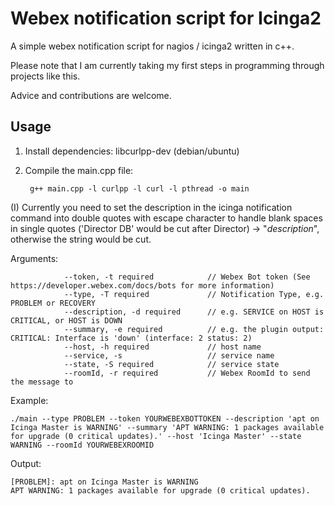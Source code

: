 # Webex notification script for Icinga2

A simple webex notification script for nagios / icinga2 written in c++.

Please note that I am currently taking my first steps in programming through projects like this. 

Advice and contributions are welcome. 

## Usage 

1. Install dependencies: libcurlpp-dev (debian/ubuntu)
2. Compile the main.cpp file: 

        g++ main.cpp -l curlpp -l curl -l pthread -o main
        
(I) Currently you need to set the description in the icinga notification command into double quotes with escape character to handle blank spaces in single quotes ('Director DB' would be cut after Director) -> \"$description$\", otherwise the string would be cut.

Arguments:

                --token, -t required            // Webex Bot token (See https://developer.webex.com/docs/bots for more information)
                --type, -T required             // Notification Type, e.g. PROBLEM or RECOVERY
                --description, -d required      // e.g. SERVICE on HOST is CRITICAL, or HOST is DOWN
                --summary, -e required          // e.g. the plugin output: CRITICAL: Interface is 'down' (interface: 2 status: 2)
                --host, -h required             // host name
                --service, -s                   // service name
                --state, -S required            // service state
                --roomId, -r required           // Webex RoomId to send the message to

Example:

    ./main --type PROBLEM --token YOURWEBEXBOTTOKEN --description 'apt on Icinga Master is WARNING' --summary 'APT WARNING: 1 packages available for upgrade (0 critical updates).' --host 'Icinga Master' --state WARNING --roomId YOURWEBEXROOMID

Output:

    [PROBLEM]: apt on Icinga Master is WARNING
    APT WARNING: 1 packages available for upgrade (0 critical updates).
